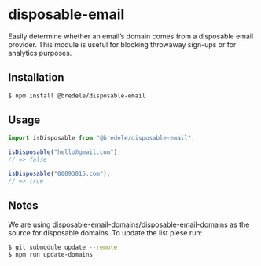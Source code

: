 # disposable-email

Easily determine whether an email’s domain comes from a disposable email provider. This module is useful for blocking throwaway sign-ups or for analytics purposes.

## Installation

```sh
$ npm install @bredele/disposable-email
```

## Usage

```ts
import isDisposable from "@bredele/disposable-email";

isDisposable("hello@gmail.com");
// => false

isDisposable("00093015.com");
// => true
```

## Notes

We are using [disposable-email-domains/disposable-email-domains](https://github.com/disposable-email-domains/disposable-email-domains) as the source for disposable domains. To update the list plese run:

```sh
$ git submodule update --remote
$ npm run update-domains
```

